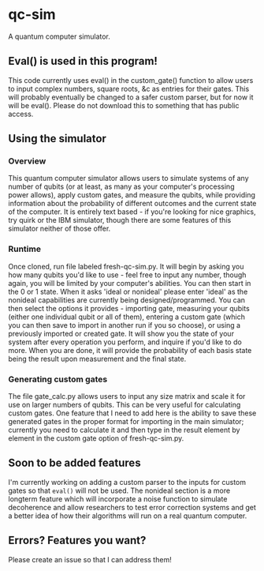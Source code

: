 # qc-sim
A quantum computer simulator.

## Eval() is used in this program!

This code currently uses eval() in the custom_gate() function to allow users to input complex numbers, square roots, &c as entries for their gates. This will probably eventually be changed to a safer custom parser, but for now it will be eval(). Please do not download this to something that has public access. 

## Using the simulator

### Overview

This quantum computer simulator allows users to simulate systems of any number of qubits (or at least, as many as your computer's processing power allows), apply custom gates, and measure the qubits, while providing information about the probability of different outcomes and the current state of the computer. It is entirely text based - if you're looking for nice graphics, try quirk or the IBM simulator, though there are some features of this simulator neither of those offer.

### Runtime

Once cloned, run file labeled fresh-qc-sim.py. It will begin by asking you how many qubits you'd like to use - feel free to input any number, though again, you will be limited by your computer's abilities. You can then start in the 0 or 1 state. When it asks 'ideal or nonideal' please enter 'ideal' as the nonideal capabilities are currently being designed/programmed. You can then select the options it provides - importing gate, measuring your qubits (either one individual qubit or all of them), entering a custom gate (which you can then save to import in another run if you so choose), or using a previously imported or created gate. It will show you the state of your system after every operation you perform, and inquire if you'd like to do more. When you are done, it will provide the probability of each basis state being the result upon measurement and the final state.

### Generating custom gates

The file gate_calc.py allows users to input any size matrix and scale it for use on larger numbers of qubits. This can be very useful for calculating custom gates. One feature that I need to add here is the ability to save these generated gates in the proper format for importing in the main simulator; currently you need to calculate it and then type in the result element by element in the custom gate option of fresh-qc-sim.py.

## Soon to be added features

I'm currently working on adding a custom parser to the inputs for custom gates so that `eval()` will not be used. The nonideal section is a more longterm feature which will incorporate a noise function to simulate decoherence and allow researchers to test error correction systems and get a better idea of how their algorithms will run on a real quantum computer.

## Errors? Features you want?

Please create an issue so that I can address them!
